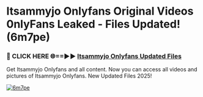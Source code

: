 # Itsammyjo Onlyfans Original Videos 0nlyFans Leaked - Files Updated! (6m7pe)

<h3>🔴 CLICK HERE 🌐==►► <a href="https://tinyurl.com/2m67pmp6" rel="nofollow">Itsammyjo Onlyfans Updated Files</a></h3>

Get Itsammyjo Onlyfans and all content. Now you can access all videos and pictures of Itsammyjo Onlyfans. New Updated Files 2025!

[![6m7pe](https://i.imgur.com/H4QAA4z.gif)](https://tinyurl.com/2m67pmp6)